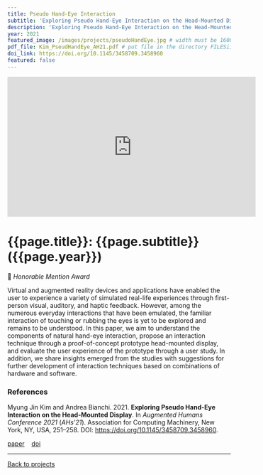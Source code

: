```yaml
---
title: Pseudo Hand-Eye Interaction
subtitle: 'Exploring Pseudo Hand-Eye Interaction on the Head-Mounted Display'
description: 'Exploring Pseudo Hand-Eye Interaction on the Head-Mounted Display'
year: 2021
featured_image: /images/projects/pseudoHandEye.jpg # width must be 1600px
pdf_file: Kim_PseudHandEye_AH21.pdf # put file in the directory FILESii
doi_link: https://doi.org/10.1145/3458709.3458960
featured: false
---
```


<iframe width="560" height="315" src="https://www.youtube.com/embed/GERshFu_36o" frameborder="0" allow="accelerometer; autoplay; clipboard-write; encrypted-media; gyroscope; picture-in-picture" allowfullscreen></iframe>

<!-- DO NOT CHANGE MANUALLY -->

# {{page.title}}: {{page.subtitle}} ({{page.year}})

🏅 _Honorable Mention Award_

Virtual and augmented reality devices and applications have enabled the user to experience a variety of simulated real-life experiences through first-person visual, auditory, and haptic feedback. However, among the numerous everyday interactions that have been emulated, the familiar interaction of touching or rubbing the eyes is yet to be explored and remains to be understood. In this paper, we aim to understand the components of natural hand-eye interaction, propose an interaction technique through a proof-of-concept prototype head-mounted display, and evaluate the user experience of the prototype through a user study. In addition, we share insights emerged from the studies with suggestions for further development of interaction techniques based on combinations of hardware and software.

### References

Myung Jin Kim and Andrea Bianchi. 2021. **Exploring Pseudo Hand-Eye Interaction on the Head-Mounted Display**. In <i>Augmented Humans Conference 2021</i> (<i>AHs'21</i>). Association for Computing Machinery, New York, NY, USA, 251–258. DOI: https://doi.org/10.1145/3458709.3458960.

<!-- DO NOT CHANGE MANUALLY -->

<a href="{{ site.url }}/files/{{ page.year }}/{{ page.pdf_file }}" target="_blank">paper</a>&nbsp;&nbsp;&nbsp;
<a href="{{ page.doi_link }}" target="_blank">doi</a>

---

<a href="/index.html" class="button button--large">Back to projects</a>

